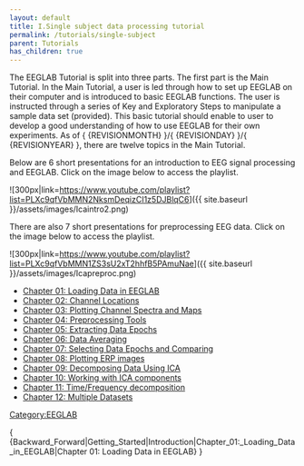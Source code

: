 ```yaml
---
layout: default
title: I.Single subject data processing tutorial
permalink: /tutorials/single-subject
parent: Tutorials
has_children: true
---
```


The EEGLAB Tutorial is split into three parts. The first part is the
Main Tutorial. In the Main Tutorial, a user is led through how to set up
EEGLAB on their computer and is introduced to basic EEGLAB functions.
The user is instructed through a series of Key and Exploratory Steps to
manipulate a sample data set (provided). This basic tutorial should
enable to user to develop a good understanding of how to use EEGLAB for
their own experiments. As of { {REVISIONMONTH} }/{ {REVISIONDAY} }/{
{REVISIONYEAR} }, there are twelve topics in the Main Tutorial.

Below are 6 short presentations for an introduction to EEG signal
processing and EEGLAB. Click on the image below to access the
playlist.


![300px\|link=<https://www.youtube.com/playlist?list=PLXc9qfVbMMN2NksmDeqizCI1z5DJBlqC6>]({{ site.baseurl }}/assets/images/Icaintro2.png)



There are also 7 short presentations for preprocessing EEG data. Click
on the image below to access the playlist.


![300px\|link=<https://www.youtube.com/playlist?list=PLXc9qfVbMMN1ZS3sU2xT2hhfB5PAmuNae>]({{ site.baseurl }}/assets/images/Icapreproc.png)




-   [Chapter 01: Loading Data in
    EEGLAB](/tutorials/single-subject/loading-data-in-EEGLAB)
-   [Chapter 02: Channel
    Locations](/tutorials/single-subject/channel-locations)
-   [Chapter 03: Plotting Channel Spectra and
    Maps](/tutorials/single-subject/plotting-channel-spectra-and-maps)
-   [Chapter 04: Preprocessing
    Tools](/tutorials/single-subject/preprocessing-tools)
-   [Chapter 05: Extracting Data
    Epochs](/tutorials/single-subject/extracting-data-epochs)
-   [Chapter 06: Data Averaging](/tutorials/single-subject/data-averaging)
-   [Chapter 07: Selecting Data Epochs and
    Comparing](/tutorials/single-subject/selecting-data-epochs-and-comparing)
-   [Chapter 08: Plotting ERP
    images](/tutorials/single-subject/plotting-erp-images)
-   [Chapter 09: Decomposing Data Using
    ICA](/tutorials/single-subject/decomposing-data-using-ICA)
-   [Chapter 10: Working with ICA
    components](tutorials/single-subject/working-with-ICA-components)
-   [Chapter 11: Time/Frequency
    decomposition](/tutorials/single-subject/time-frequency-decomposition)
-   [Chapter 12: Multiple
    Datasets](/tutorials/single-subject/multiple-datasets)

[Category:EEGLAB](/Category:EEGLAB "wikilink")

{
{Backward_Forward\|Getting_Started\|Introduction\|Chapter_01:_Loading_Data_in_EEGLAB\|Chapter
01: Loading Data in EEGLAB} }
